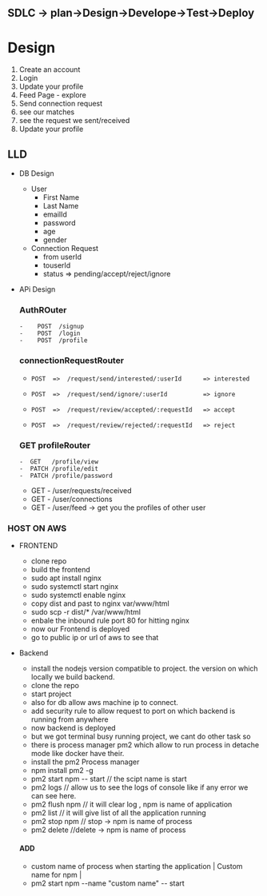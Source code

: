 ## SDLC -> plan->Design->Develope->Test->Deploy

# Design

1.  Create an account
2.  Login
3.  Update your profile
4.  Feed Page - explore
5.  Send connection request
6.  see our matches
7.  see the request we sent/received
8.  Update your profile

## LLD  

- DB Design 


  - User
    - First Name
    - Last Name
    - emailId
    - password
    - age
    - gender
  - Connection Request
    - from userId
    - touserId
    - status => pending/accept/reject/ignore

- APi Design

  ### AuthROuter

      -    POST  /signup
      -    POST  /login
      -    POST  /profile

  ### connectionRequestRouter

  -     POST  =>  /request/send/interested/:userId      => interested
  -     POST  =>  /request/send/ignore/:userId          => ignore
  -     POST  =>  /request/review/accepted/:requestId   => accept
  -     POST  =>  /request/review/rejected/:requestId   => reject

  ### GET profileRouter

      -  GET   /profile/view
      -  PATCH /profile/edit
      -  PATCH /profile/password

  - GET - /user/requests/received
  - GET - /user/connections
  - GET - /user/feed -> get you the profiles of other user




### HOST ON AWS
  - FRONTEND
     - clone repo
     - build the frontend
     - sudo apt install nginx
     - sudo systemctl start nginx
     - sudo systemctl enable nginx
     - copy dist and past to nginx var/www/html
     - sudo scp -r dist/* /var/www/html
     - enbale the inbound rule port 80 for hitting nginx
     - now our Frontend is deployed 
     - go to public ip or url of aws to see that
  
  - Backend
     - install the nodejs version compatible to project. the version on which locally we build backend.
     -  clone the repo
     - start project
     - also for db allow aws machine ip to connect.
     - add security rule to allow request to port on which backend is running from anywhere
     - now backend is deployed
     - but we got terminal busy running project, we cant do other task so
     - there is process manager pm2 which allow to run process in detache mode like docker have their.
     - install the pm2 Process manager
     - npm install pm2 -g
     - pm2 start npm -- start   // the scipt name is start
     - pm2 logs // allow us to see the logs of console like if any error we can see here.
     - pm2 flush npm  // it will clear log , npm is name of application
     - pm2 list  // it will give list of all the application running
     - pm2 stop npm  // stop -> npm is name of process
     - pm2 delete //delete -> npm is name of process 
     #### ADD
      - custom name of process when starting the application
                        |  Custom name for npm |  
       - pm2 start npm --name "custom name" -- start


